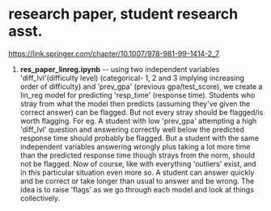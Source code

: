 # research paper, student research asst. 
https://link.springer.com/chapter/10.1007/978-981-99-1414-2_7

1. **res_paper_linreg.ipynb** -- using two independent variables 'diff_lvl'(difficulty level) (categorical- 1, 2 and 3 implying increasing order of difficulty) and 'prev_gpa' (previous gpa/test_score), we create a lin_reg model for predicting 'resp_time' (response time).
Students who stray from what the model then predicts (assuming they've given the correct answer) can be flagged. But not every stray should be flagged/is worth flagging. For eg. A student with low 'prev_gpa' attempting a high 'diff_lvl' question and answering correctly well below the predicted response time should probably be flagged. But a student with the same independent variables answering wrongly plus taking a lot more time than the predicted response time though strays from the norm, should not be flagged.
Now of course, like with everything 'outliers' exist, and in this particular situation even more so. A student can answer quickly and be correct or take longer than usual to answer and be wrong. The idea is to raise 'flags' as we go through each model and look at things collectively.
